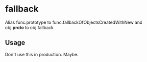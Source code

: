# fallback

Alias func.prototype to func.fallbackOfObjectsCreatedWithNew and obj.__proto__ to obj.fallback

## Usage

Don't use this in production. Maybe. 

